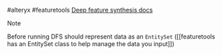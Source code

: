 #alteryx #featuretools 
[Deep feature synthesis docs](https://featuretools.alteryx.com/en/stable/getting_started/afe.html#Deep-Feature-Synthesis)

>[!note]
>Before running DFS should represent data as an `EntitySet` ([[featuretools has an EntitySet class to help manage the data you input]])

